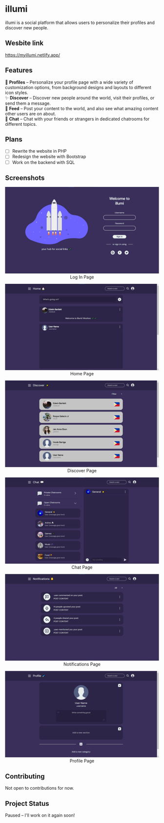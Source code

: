 # illumi
illumi is a social platform that allows users to personalize their profiles and discover new people.

## Wesbite link
https://myillumi.netlify.app/

## Features
💫 **Profiles** – Personalize your profile page with a wide variety of customization options, from background designs and layouts to different icon styles.\
✨ **Discover** – Discover new people around the world, visit their profiles, or send them a message.\
🌠 **Feed** – Post your content to the world, and also see what amazing content other users are on about.\
💬 **Chat** – Chat with your friends or strangers in dedicated chatrooms for different topics.

## Plans
- [ ] Rewrite the website in PHP
- [ ] Redesign the website with Bootstrap
- [ ] Work on the backend with SQL

## Screenshots
<p align="center">
  <img src="https://raw.githubusercontent.com/teddzyb/illumi/main/assets/myillumi_login.png"/>
  Log In Page
</p>
<p align="center">
  <img src="https://raw.githubusercontent.com/teddzyb/illumi/main/assets/myillumi_home.png"/>
  Home Page
</p>
<p align="center">
  <img src="https://raw.githubusercontent.com/teddzyb/illumi/main/assets/myillumi_discover.png"/>
  Discover Page
</p>
<p align="center">
  <img src="https://raw.githubusercontent.com/teddzyb/illumi/main/assets/myillumi_chat.png"/>
  Chat Page
</p>
<p align="center">
  <img src="https://raw.githubusercontent.com/teddzyb/illumi/main/assets/myillumi_notifications.png"/>
  Notifications Page
</p>
<p align="center">
  <img src="https://raw.githubusercontent.com/teddzyb/illumi/main/assets/myillumi_profile.png"/>
  Profile Page
</p>

## Contributing
Not open to contributions for now.

## Project Status
Paused – I'll work on it again soon!
